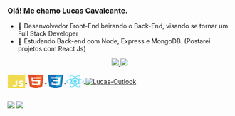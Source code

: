 ### Olá! Me chamo Lucas Cavalcante.


- 🔭 Desenvolvedor Front-End beirando o Back-End, visando se tornar um Full Stack Developer
- 📖 Estudando Back-end com Node, Express e MongoDB. (Postarei projetos com React Js)

<div align="center">
  <a href="https://github.com/LUCASDEV001">
  <img height="180em" src="https://github-readme-stats.vercel.app/api?username=LUCASDEV001&show_icons=true&theme=dark&include_all_commits=true&count_private=true"/>
  <img height="180em" src="https://github-readme-stats.vercel.app/api/top-langs/?username=LUCASDEV001&layout=compact&langs_count=7&theme=dark"/>    
</div>
  
  <div style="display: inline_block"><br>
  <img align="center" alt="Lucas-Js" height="30" width="40" src="https://raw.githubusercontent.com/devicons/devicon/master/icons/javascript/javascript-plain.svg">  
  <img align="center" alt="Lucas-HTML" height="30" width="40" src="https://raw.githubusercontent.com/devicons/devicon/master/icons/html5/html5-original.svg">
  <img align="center" alt="Lucas-CSS" height="30" width="40" src="https://raw.githubusercontent.com/devicons/devicon/master/icons/css3/css3-original.svg">
  <img align="center" alt="Lucas-React" height="30" width="40" src="https://raw.githubusercontent.com/devicons/devicon/master/icons/react/react-original.svg">  
  <img align="center" alt="Lucas-Outlook" height="30" width="40" src="https://cdn.jsdelivr.net/gh/devicons/devicon/icons/mongodb/mongodb-original-wordmark.svg">    
  <src="https://media.discordapp.net/attachments/639956127056134178/890373478988013628/Publicacoes_Instagram_1_1.png?width=676&height=676">
</div>
    
   ##
    
 <div>   
  <a href = "mailto:cavalcantideveloper@gmail.com"><img src="https://img.shields.io/badge/-Gmail-%23333?style=for-the-badge&logo=gmail&logoColor=white" target="_blank"></a>
  <a href="https://www.linkedin.com/in/lucas-cavalcante-5a266a207/" target="_blank"><img src="https://img.shields.io/badge/-LinkedIn-%230077B5?style=for-the-badge&logo=linkedin&logoColor=white" target="_blank"></a>      
 </div>
